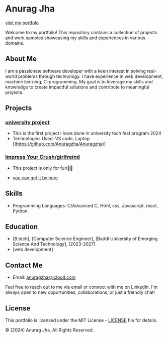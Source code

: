 # Anurag Jha 
[visit my portfolo](anuragkumarjha.com.np)

Welcome to my portfolio! This repository contains a collection of projects and work samples showcasing my skills and experiences in various domains.

## About Me

I am a passionate software developer with a keen interest in solving real-world problems through technology. I have experience in web development, machine learning, C-programming. My goal is to leverage my skills and knowledge to create impactful solutions and contribute to meaningful projects.

## Projects

### [university project](anuragzha.netlify.app/)
- This is the first project i have done in university tech fest program 2024
- Technologies Used: VS code, Laptop
   [(https://github.com/Anuragzha/Anuragzha)]

### [Impress Your Crush/girlfreind](bigfanrose.netlify.app)
- This project is only for fun🤣😎

- [you can get it by here]([link_to_repository](https://github.com/Anuragzha/coding))


## Skills

- Programming Languages: C/Advanced C, Html, css, Javascript, react, Python.

## Education

- [B.tech], [Computer Science Engineer], [Baddi University of Emerging Science And Technology], [2023-2027]
- [web development]

## Contact Me

- Email: anuragzha@icloud.com


Feel free to reach out to me via email or connect with me on LinkedIn. I'm always open to new opportunities, collaborations, or just a friendly chat!

## License

This portfolio is licensed under the MIT License - [LICENSE](LICENSE) file for details.

© [2024] Anurag Jha. All Rights Reserved.
